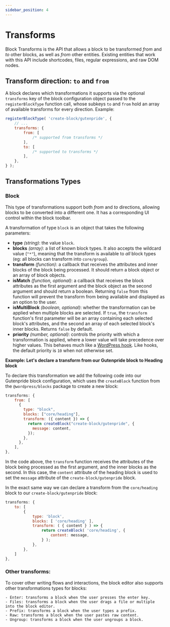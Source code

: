 ```yaml
---
sidebar_position: 4
---
```


# Transforms

Block Transforms is the API that allows a block to be transformed _from_ and _to_ other blocks, as well as _from_ other entities. Existing entities that work with this API include shortcodes, files, regular expressions, and raw DOM nodes.

## Transform direction: `to` and `from`

A block declares which transformations it supports via the optional `transforms` key of the block configuration object passed to the `registerBlockType` function call, whose subkeys `to` and `from` hold an array of available transforms for every direction. Example:

```jsx
registerBlockType( 'create-block/gutenpride', {
	// ...
	transforms: {
		from: [
			/* supported from transforms */
		],
		to: [
			/* supported to transforms */
		],
	},
} );
```

## Transformations Types

### Block

This type of transformations support both _from_ and _to_ directions, allowing blocks to be converted into a different one. It has a corresponding UI control within the block toolbar.

A transformation of type `block` is an object that takes the following parameters:

-   **type** _(string)_: the value `block`.
-   **blocks** _(array)_: a list of known block types. It also accepts the wildcard value (`"*"`), meaning that the transform is available to _all_ block types (eg: all blocks can transform into `core/group`).
-   **transform** _(function)_: a callback that receives the attributes and inner blocks of the block being processed. It should return a block object or an array of block objects.
-   **isMatch** _(function, optional)_: a callback that receives the block attributes as the first argument and the block object as the second argument and should return a boolean. Returning `false` from this function will prevent the transform from being available and displayed as an option to the user.
-   **isMultiBlock** _(boolean, optional)_: whether the transformation can be applied when multiple blocks are selected. If `true`, the `transform` function's first parameter will be an array containing each selected block's attributes, and the second an array of each selected block's inner blocks. Returns `false` by default.
-   **priority** _(number, optional)_: controls the priority with which a transformation is applied, where a lower value will take precedence over higher values. This behaves much like a [WordPress hook](https://codex.wordpress.org/Plugin_API#Hook_to_WordPress). Like hooks, the default priority is `10` when not otherwise set.

**Example: Let's declare a transform from our Gutenpride block to Heading block**

To declare this transformation we add the following code into our Gutenpride block configuration, which uses the `createBlock` function from the `@wordpress/blocks` package to create a new block:

```js
transforms: {
    from: [
      {
        type: "block",
        blocks: ["core/heading"],
        transform: ({ content }) => {
          return createBlock("create-block/gutenpride", {
            message: content,
          });
        },
      },
    ],
},
```

In the code above, the `transform` function receives the attributes of the block being processed as the first argument, and the inner blocks as the second. In this case, the `content` attribute of the heading block is used to set the `message` attribute of the `create-block/gutenpride` block.

In the exact same way we can declare a transform from the `core/heading` block to our `create-block/gutenpride` block:

```js
transforms: {
    to: [
        {
            type: 'block',
            blocks: [ 'core/heading' ],
            transform: ( { content } ) => {
                return createBlock( 'core/heading', {
                    content: message,
                } );
            },
        },
    ]
},
```

### Other transforms:

To cover other writing flows and interactions, the block editor also supports other transformations types for blocks:

    - Enter: transforms a block when the user presses the enter key.
    - Files: transforms a block when the user drags a file or multiple into the block editor.
    - Prefix: transforms a block when the user types a prefix.
    - Raw: transforms a block when the user pastes raw content.
    - Ungroup: transforms a block when the user ungroups a block.
